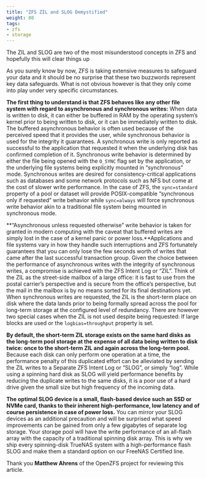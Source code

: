 ```yaml
---
title: "ZFS ZIL and SLOG Demystified"
weight: 80
tags:
- zfs
- storage
---
```


The ZIL and SLOG are two of the most misunderstood concepts in ZFS and hopefully this will clear things up

As you surely know by now, ZFS is taking extensive measures to safeguard your data and it should be no surprise that these two buzzwords represent key data safeguards. What is not obvious however is that they only come into play under very specific circumstances.

**The first thing to understand is that ZFS behaves like any other file system with regard to asynchronous and synchronous writes:** When data is written to disk, it can either be buffered in RAM by the operating system’s kernel prior to being written to disk, or it can be immediately written to disk. The buffered asynchronous behavior is often used because of the perceived speed that it provides the user, while synchronous behavior is used for the integrity it guarantees. A synchronous write is only reported as successful to the application that requested it when the underlying disk has confirmed completion of it. Synchronous write behavior is determined by either the file being opened with the `O_SYNC` flag set by the application, or the underlying file systems being explicitly mounted in “synchronous” mode. Synchronous writes are desired for consistency-critical applications such as databases and some network protocols such as NFS but come at the cost of slower write performance. In the case of ZFS, the `sync=standard` property of a pool or dataset will provide POSIX-compatible “synchronous only if requested” write behavior while `sync=always` will force synchronous write behavior akin to a traditional file system being mounted in synchronous mode.

**“Asynchronous unless requested otherwise” write behavior is taken for granted in modern computing with the caveat that buffered writes are simply lost in the case of a kernel panic or power loss.**Applications and file systems vary in how they handle such interruptions and ZFS fortunately guarantees that you can only lose the few seconds worth of writes that came after the last successful transaction group. Given the choice between the performance of asynchronous writes with the integrity of synchronous writes, a compromise is achieved with the ZFS Intent Log or “ZIL”. Think of the ZIL as the street-side mailbox of a large office: it is fast to use from the postal carrier’s perspective and is secure from the office’s perspective, but the mail in the mailbox is by no means sorted for its final destinations yet. When synchronous writes are requested, the ZIL is the short-term place on disk where the data lands prior to being formally spread across the pool for long-term storage at the configured level of redundancy. There are however two special cases when the ZIL is not used despite being requested: If large blocks are used or the `logbias=throughput` property is set.

**By default, the short-term ZIL storage exists on the same hard disks as the long-term pool storage at the expense of all data being written to disk twice: once to the short-term ZIL and again across the long-term pool.** Because each disk can only perform one operation at a time, the performance penalty of this duplicated effort can be alleviated by sending the ZIL writes to a Separate ZFS Intent Log or “SLOG”, or simply “log”. While using a spinning hard disk as SLOG will yield performance benefits by reducing the duplicate writes to the same disks, it is a poor use of a hard drive given the small size but high frequency of the incoming data.

**The optimal SLOG device is a small, flash-based device such an SSD or NVMe card, thanks to their inherent high-performance, low latency and of course persistence in case of power loss.** You can mirror your SLOG devices as an additional precaution and will be surprised what speed improvements can be gained from only a few gigabytes of separate log storage. Your storage pool will have the write performance of an all-flash array with the capacity of a traditional spinning disk array. This is why we ship every spinning-disk TrueNAS system with a high-performance flash SLOG and make them a standard option on our FreeNAS Certified line.

Thank you **Matthew Ahrens** of the OpenZFS project for reviewing this article.

